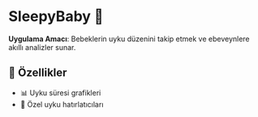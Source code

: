 # SleepyBaby 👶  
**Uygulama Amacı**: Bebeklerin uyku düzenini takip etmek ve ebeveynlere akıllı analizler sunar.

## 🌟 Özellikler  
- 📊 Uyku süresi grafikleri
- 🔔 Özel uyku hatırlatıcıları
